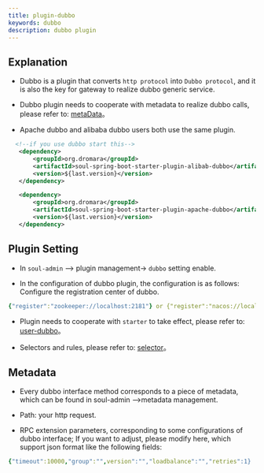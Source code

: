```yaml
---
title: plugin-dubbo
keywords: dubbo
description: dubbo plugin
---
```


## Explanation

* Dubbo is a plugin that converts `http protocol` into `Dubbo protocol`, and it is also the key for gateway to realize dubbo generic service.

* Dubbo plugin needs to cooperate with metadata to realize dubbo calls, please refer to: [metaData](docs/en-us/soul/metaData.md)。

* Apache dubbo and alibaba dubbo users both use the same plugin.

```xml
  <!--if you use dubbo start this-->
   <dependency>
       <groupId>org.dromara</groupId>
       <artifactId>soul-spring-boot-starter-plugin-alibab-dubbo</artifactId>
       <version>${last.version}</version>
   </dependency>

   <dependency>
       <groupId>org.dromara</groupId>
       <artifactId>soul-spring-boot-starter-plugin-apache-dubbo</artifactId>
       <version>${last.version}</version>
   </dependency>
```

## Plugin Setting

* In `soul-admin` --> plugin management-> `dubbo` setting enable.

* In the configuration of dubbo plugin, the configuration is as follows: Configure the registration center of dubbo.

```yaml
{"register":"zookeeper://localhost:2181"} or {"register":"nacos://localhost:8848"} 
```
* Plugin needs to cooperate with `starter` to take effect, please refer to: [user-dubbo](docs/en-us/soul/user-dubbo.md)。

* Selectors and rules, please refer to: [selector](docs/en-us/soul/selector.md)。

## Metadata

* Every dubbo interface method corresponds to a piece of metadata, which can be found in soul-admin -->metadata management.

* Path: your http request.

* RPC extension parameters, corresponding to some configurations of dubbo interface; If you want to adjust, please modify here, which support json format like the following fields:

```yaml
{"timeout":10000,"group":"",version":"","loadbalance":"","retries":1}
```


